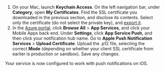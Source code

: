 

1. On your Mac, launch **Keychain Access**. On the left navigation bar, under **Category**, open **My Certificates**. Find the SSL certificate you downloaded in the previous section, and disclose its contents. Select only the certificate (do not select the private key), and [export it](https://support.apple.com/kb/PH20122?locale=en_US).
2. In the [Azure portal](https://portal.azure.com/), click **Browse All** > **App Services**, and click your Mobile Apps back end. Under **Settings**, click **App Service Push**, and then click your notification hub name. Go to **Apple Push Notification Services** > **Upload Certificate**. Upload the .p12 file, selecting the correct **Mode** (depending on whether your client SSL certificate from earlier is production or sandbox). Save any changes.

Your service is now configured to work with push notifications on iOS.

[1]: https://docstestmedia1.blob.core.windows.net/azure-media/includes/media/app-service-mobile-apns-configure-push/mobile-push-notification-hub.png

